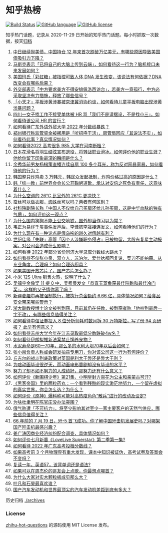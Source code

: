 # 知乎热榜
[![Build Status](https://github.com/ToWeLong/zhihu-hot-questions/workflows/CI/badge.svg)](https://github.com/ToWeLong/zhihu-hot-questions/actions)
[![GitHub language](https://img.shields.io/badge/language-golang-orange.svg)](https://golang.org/)
[![GitHub license](https://img.shields.io/github/license/ToWeLong/zhihu-hot-questions)](https://github.com/ToWeLong/zhihu-hot-questions/blob/main/LICENSE)

知乎热门话题，记录从 2020-11-29 日开始的知乎热门话题。每小时抓取一次数据，按天[归档](./archives)

<!-- BEGIN -->

1. [中日继续抛美债，中国持仓 12 年来首次跌破万亿美元，有哪些原因导致美国债吸引力下降？](https://www.zhihu.com/question/544109218)
1. [马斯克表示「已将自己的大脑上传到云端」，如何看待这一行为？脑机接口未来发展如何？](https://www.zhihu.com/question/544110515)
1. [美国玛氏「彩虹糖」被指控可致人体 DNA 发生改变，该说法有何依据？DNA 改变会有哪些后果？](https://www.zhihu.com/question/544085276)
1. [外交部表示「中方要求美方不得安排佩洛西访台」，若美方一意孤行，中方必采取坚决有力措施，释放了哪些信号？](https://www.zhihu.com/question/544162751)
1. [「小天才」平板涉黄涉暴被京津冀消协约谈，如何看待儿童平板电脑出现涉黄涉暴问题？](https://www.zhihu.com/question/544094702)
1. [四川一女子找工作不接受单休被 HR 骂「我们不是请摆设，不是找小三」，如何看待该公司 HR 的言行？](https://www.zhihu.com/question/544079193)
1. [如何看待广东外语外贸大学 2022 年分数线暴跌？](https://www.zhihu.com/question/544055922)
1. [郑州银行称监管资金被挪用是「听招呼干活」，房管局回应「其说法不实」，如何看待此事？真实情况如何？](https://www.zhihu.com/question/544117425)
1. [如何看待2022 高考很多 985 大学在河南断档？](https://www.zhihu.com/question/543938535)
1. [日本花滑名将羽生结弦宣布退役，将转战职业滑冰。如何评价他的职业生涯？他给你留下印象最深的瞬间是什么？](https://www.zhihu.com/question/544116190)
1. [余秀华前男友杨槠策直播连续自扇 100 多个耳光，称为反对网暴家暴，如何看待他的行为？](https://www.zhihu.com/question/544074135)
1. [韩国整只炸鸡卖 3 万韩元，韩民众发起抵制，炸鸡价格过高的原因是什么？](https://www.zhihu.com/question/544086743)
1. [韩「统一教」前世界会会长公开鞠躬道歉，承认对安倍之死负有责任，这意味着什么？](https://www.zhihu.com/question/544133389)
1. [为什么空调的 26℃ 比室外的 26℃ 更凉快？](https://www.zhihu.com/question/543892389)
1. [蚕丝可以做衣服，蜘蛛丝可以吗？两者有何区别？](https://www.zhihu.com/question/24614587)
1. [社科院副院长称「中国人不仅给自己买房还给儿孙买房，这是中华血脉的独有气质」，如何评价这一观点？](https://www.zhihu.com/question/544071024)
1. [为什么国内狗狗不能上公交地铁，国外却当作习以为常？](https://www.zhihu.com/question/324423917)
1. [韦正为易烊千玺事件发声后，李佳航李晟接连发文，如何看待他们的行为？](https://www.zhihu.com/question/543922558)
1. [为什么现在有一种论点是俄乌拖的越久对俄越有利？](https://www.zhihu.com/question/540324127)
1. [世纪佳缘「失联」高管「因个人涉嫌职务侵占」已被拘留，大股东复星主动报案，对公司会造成什么影响？](https://www.zhihu.com/question/544004366)
1. [如何看待 2022 年部分省份同济大学录取分数线大跳水？](https://www.zhihu.com/question/543998940)
1. [如何看待不仅张小泉，双立人，苏泊尔，爱仕达都回复说，菜刀不能拍蒜。从专业角度，合理吗？如何合理选厨具？](https://www.zhihu.com/question/543611062)
1. [如果美国开放芯片了，国产芯片怎么办？](https://www.zhihu.com/question/482480415)
1. [小米 12S Ultra 销售火热，说明了什么？](https://www.zhihu.com/question/542980710)
1. [吴镇宇金像奖 11 提 0 中，吴费曼发文「恭喜无蒸鱼获最佳陪跑和最佳冷门奖」，这样的父子情你慕了吗？](https://www.zhihu.com/question/543912173)
1. [新疆麦趣尔再被强制执行，被执行总金额约 6.66 亿，具体情况如何？给食品安全带来哪些警示？](https://www.zhihu.com/question/543883263)
1. [浙大副教授博士论文被判剽窃，目前其仍在任教，被剽窃者称「他抄到最后一字不改」，有哪些信息值得关注？](https://www.zhihu.com/question/543065967)
1. [如何看待中信证券投入 8 位分析师耗时数月拆 30 万特斯拉，写了份 94 页研报？ 此举有何意义？](https://www.zhihu.com/question/543960733)
1. [如何看待苏州大学今年在江苏录取最低分数跌破4w名？](https://www.zhihu.com/question/543861858)
1. [如何看待伊朗拟推新法案禁止饲养宠物？](https://www.zhihu.com/question/544033359)
1. [水泥寿命是60一70年，那么多的水利大坝70年以后会如何？](https://www.zhihu.com/question/55783856)
1. [张小泉负责人称或会研发拍蒜专用刀，你对该公司这一行为有何评价？](https://www.zhihu.com/question/543964258)
1. [丘吉尔的战斗到底政策对英国是利大于弊还是弊大于利？](https://www.zhihu.com/question/538103892)
1. [为啥动画毕设很逆天，而动画电影番剧却没有毕设的水平？](https://www.zhihu.com/question/542276747)
1. [努力了却不如不努力的人成绩好，那努力还有什么意义？](https://www.zhihu.com/question/263948221)
1. [如何评价《新围棋少年》第21集，小明皇封方百花为公主和亲蒙古可汗?](https://www.zhihu.com/question/543814993)
1. [《黑客帝国》里的两粒药丸：一个看到残酷的现实渺茫地努力，一个留在虚拟的真实世界，你会怎么选？为什么？](https://www.zhihu.com/question/20853359)
1. [如何评价《原神》爆料称可能对高热度角色“散兵”进行的改动及设定?](https://www.zhihu.com/question/544055886)
1. [为啥杜聿明在陈官庄没办法突围？](https://www.zhihu.com/question/532349861)
1. [俄气称遭「不可抗力」，将至少影响其对至少一家主要客户的天然气供应，哪些信息值得关注？](https://www.zhihu.com/question/544092786)
1. [66 年前的 7 月 19 日，歼-5 首飞成功。你了解中国歼击机发展史吗？对哪架国产歼击机最感兴趣？](https://www.zhihu.com/question/544067288)
1. [姜广涛因商业经济纠纷配合调查，具体情况如何？](https://www.zhihu.com/question/544149294)
1. [如何评价七月新番《LoveLive Superstar》第二季第一集?](https://www.zhihu.com/question/543800572)
1. [如何看待 2022 年广东高考投档分数线？](https://www.zhihu.com/question/544052916)
1. [如果高考前 3 个月物理界有重大发现，课本中知识被证伪，高考试卷及答案会不变吗？](https://www.zhihu.com/question/463553981)
1. [复读一年，英语57，该背单词还是语法?](https://www.zhihu.com/question/543167734)
1. [如果可以在周杰伦的哥友会上点歌，你最想点哪首？](https://www.zhihu.com/question/544120262)
1. [为什么大家对实木颗粒板成见那么大？](https://www.zhihu.com/question/58097823)
1. [叶凡和石昊最喜欢谁？](https://www.zhihu.com/question/383931405)
1. [国产汽车发动机和世界最顶尖的汽车发动机差距到底有多大？](https://www.zhihu.com/question/300607434)

<!-- END -->

历史归档 [./archives](./archives)


### License
[zhihu-hot-questions](https://github.com/towelong/zhihu-hot-questions) 的源码使用 MIT License 发布。